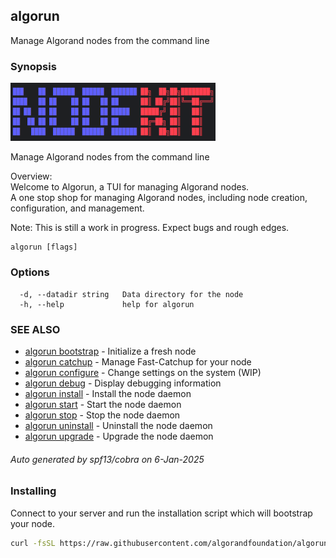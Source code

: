 ## algorun

Manage Algorand nodes from the command line

### Synopsis

                                                                                                    
<img alt="Terminal Render" src="/docs/nodekit.png" width="65%">                                             
                                                                                                    
                                                                                                    
Manage Algorand nodes from the command line                                                         
                                                                                                    
Overview:                                                                                           
Welcome to Algorun, a TUI for managing Algorand nodes.                                              
A one stop shop for managing Algorand nodes, including node creation, configuration, and management.
                                                                                                    
Note: This is still a work in progress. Expect bugs and rough edges.                                

```
algorun [flags]
```

### Options

```
  -d, --datadir string   Data directory for the node
  -h, --help             help for algorun
```

### SEE ALSO

* [algorun bootstrap](/man/algorun_bootstrap.md)	 - Initialize a fresh node
* [algorun catchup](/man/algorun_catchup.md)	 - Manage Fast-Catchup for your node
* [algorun configure](/man/algorun_configure.md)	 - Change settings on the system (WIP)
* [algorun debug](/man/algorun_debug.md)	 - Display debugging information
* [algorun install](/man/algorun_install.md)	 - Install the node daemon
* [algorun start](/man/algorun_start.md)	 - Start the node daemon
* [algorun stop](/man/algorun_stop.md)	 - Stop the node daemon
* [algorun uninstall](/man/algorun_uninstall.md)	 - Uninstall the node daemon
* [algorun upgrade](/man/algorun_upgrade.md)	 - Upgrade the node daemon

###### Auto generated by spf13/cobra on 6-Jan-2025

### Installing

Connect to your server and run the installation script which will bootstrap your node.

```bash
curl -fsSL https://raw.githubusercontent.com/algorandfoundation/algorun-tui/refs/heads/main/install.sh | bash
```